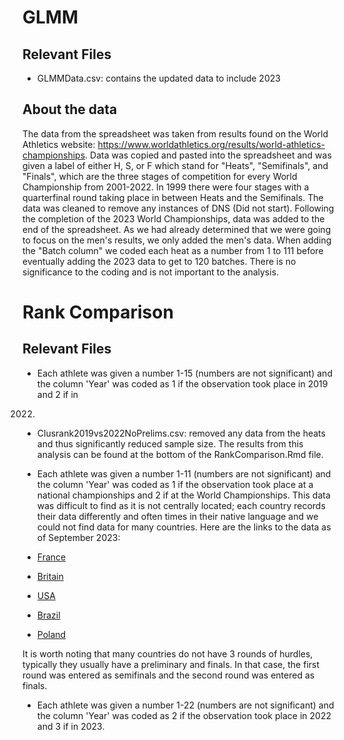 # GLMM
## Relevant Files
+ GLMMData.csv: contains the updated data to include 2023

## About the data
The data from the spreadsheet was taken from results found on the World Athletics
website: https://www.worldathletics.org/results/world-athletics-championships. 
Data was copied and pasted into the spreadsheet and was given a label of either 
H, S, or F which stand for "Heats", "Semifinals", and "Finals", which are the 
three stages of competition for every World Championship from 2001-2022.  In 
1999 there were four stages with a quarterfinal round taking place in between 
Heats and the Semifinals.  The data was cleaned to remove any instances of DNS 
(Did not start).  Following the completion of the 2023 World Championships, data
was added to the end of the spreadsheet.  As we had already determined that we
were going to focus on the men's results, we only added the men's data.  When
adding the "Batch column" we coded each heat as a number from 1 to 111 before
eventually adding the 2023 data to get to 120 batches.  There is no significance
to the coding and is not important to the analysis.

# Rank Comparison
## Relevant Files
+ Each athlete was given a number 1-15 (numbers are not significant) and the
column 'Year' was coded as 1 if the observation took place in 2019 and 2 if in
2022.

+ Clusrank2019vs2022NoPrelims.csv: removed any data from the heats and thus
significantly reduced sample size.  The results from this analysis can be found
at the bottom of the RankComparison.Rmd file.

+ Each athlete was given a number 1-11 (numbers are not significant) and the
column 'Year' was coded as 1 if the observation took place at a national
championships and 2 if at the World Championships. This data was difficult to
find as it is not centrally located; each country records their data differently
and often times in their native language and we could not find data for many
countries.  Here are the links to the data as of September 2023:

+ [France](https://bases.athle.fr/asp.net/liste.aspx?frmbase=lives&frmmode=1&frmespace=0&frmcompetition=264985&frmepreuvem=110m+Haies+(106)+%2f+TCM&frmtour=7&frmserie=)
+ [Britain](https://www.watchathletics.com/page/3278/results-british-athletics-championships-2022)
+ [USA](https://www.flashresults.com/2022_Meets/Outdoor/06-23_USATF/116-1_compiled.htm)
+ [Brazil](https://cbat.org.br/novo/competicoes/trofeu_brasil/2022/resultados.php)
+ [Poland](https://mps.domtel-sport.pl/pdf/M110_3_r.pdf)

It is worth noting that many countries do not have 3 rounds of hurdles, typically
they usually have a preliminary and finals.  In that case, the first round was
entered as semifinals and the second round was entered as finals.

+ Each athlete was given a number 1-22 (numbers are not significant)
and the column 'Year' was coded as 2 if the observation took place in 2022 and 
3 if in 2023.

